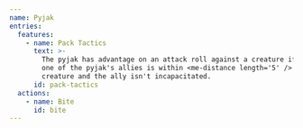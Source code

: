 ```yaml
---
name: Pyjak
entries:
  features:
    - name: Pack Tactics
      text: >-
        The pyjak has advantage on an attack roll against a creature if at least
        one of the pyjak's allies is within <me-distance length='5' /> of the
        creature and the ally isn't incapacitated.
      id: pack-tactics
  actions:
    - name: Bite
      id: bite
---
```

